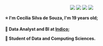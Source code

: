 <div align="center">
    <a href="https://www.linkedin.com/in/ceciliasilvads/" target="_blank"><img src="https://img.shields.io/badge/-LinkedIn-FD9089?style=for-the-badge&logo=linkedin&logoColor=white" target="_blank"></a>
    <a href="https://www.kaggle.com/cecliasdesouza" target="_blank"><img src="https://img.shields.io/badge/-Kaggle-FD9089?style=for-the-badge&logo=Kaggle&logoColor=white" target="_blank"></a>
    <a href="https://cecilia-silva.vercel.app/" target="_blank"><img src="https://img.shields.io/badge/-my%20website-FD9089?style=for-the-badge&logo=GoogleChrome&logoColor=white" target="_blank"></a> 
    <a href="https://www.hackerrank.com/ceciliasilvadsza" target="_blank"><img src="https://img.shields.io/badge/-hackerRank-FD9089?style=for-the-badge&logo=HackerRank&logoColor=white" target="_blank"></a> 
</div>




**⭐ I'm Cecília Silva de Souza, I'm 19 years old;**

**💼 Data Analyst and BI at [Indico](https://www.linkedin.com/company/indicobr);**

**🚀 Student of Data and Computing Sciences.**

